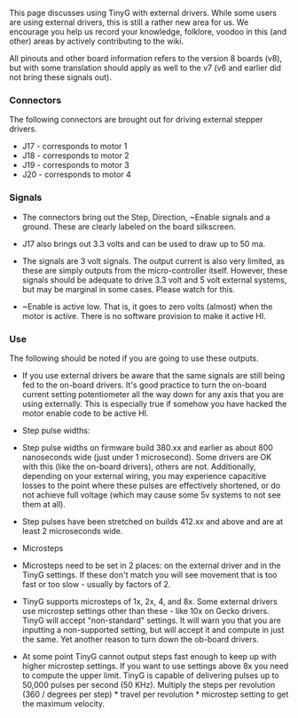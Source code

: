 This page discusses using TinyG with external drivers. While some users are using external drivers, this is still a rather new area for us. We encourage you help us record your knowledge, folklore, voodoo in this (and other) areas by actively contributing to the wiki.

All pinouts and other board information refers to the version 8 boards (v8), but with some translation should apply as well to the v7 (v6 and earlier did not bring these signals out).

### Connectors
The following connectors are brought out for driving external stepper drivers.

* J17 - corresponds to motor 1
* J18 - corresponds to motor 2
* J19 - corresponds to motor 3
* J20 - corresponds to motor 4

### Signals
* The connectors bring out the Step, Direction, ~Enable signals and a ground. These are clearly labeled on the board silkscreen.

* J17 also brings out 3.3 volts and can be used to draw up to 50 ma.

* The signals are 3 volt signals. The output current is also very limited, as these are simply outputs from the micro-controller itself. However, these signals should be adequate to drive 3.3 volt and 5 volt external systems, but may be marginal in some cases. Please watch for this.

* ~Enable is active low. That is, it goes to zero volts (almost) when the motor is active. There is no software provision to make it active HI.

### Use
The following should be noted if you are going to use these outputs.

* If you use external drivers be aware that the same signals are still being fed to the on-board drivers. It's good practice to turn the on-board current setting potentiometer all the way down for any axis that you are using externally. This is especially true if somehow you have hacked the motor enable code to be active HI.

* Step pulse widths:
 * Step pulse widths on firmware build 380.xx and earlier as about 800 nanoseconds wide (just under 1 microsecond). Some drivers are OK with this (like the on-board drivers), others are not. Additionally, depending on your external wiring, you may experience capacitive losses to the point where these pulses are effectively shortened, or do not achieve full voltage (which may cause some 5v systems to not see them at all).
 * Step pulses have been stretched on builds 412.xx and above and are at least 2 microseconds wide.

* Microsteps 
 * Microsteps need to be set in 2 places: on the external driver and in the TinyG settings. If these don't match you will see movement that is too fast or too slow - usually by factors of 2. 
 * TinyG supports microsteps of 1x, 2x, 4, and 8x. Some external drivers use microstep settings other than these - like 10x on Gecko drivers. TinyG will accept "non-standard" settings. It will warn you that you are inputting a non-supported setting, but will accept it and compute in just the same. Yet another reason to turn down the ob-board drivers.
 * At some point TinyG cannot output steps fast enough to keep up with higher microstep settings. If you want to use settings above 8x you need to compute the upper limit. TinyG is capable of delivering pulses up to 50,000 pulses per second (50 KHz). Multiply the steps per revolution (360 / degrees per step) * travel per revolution * microstep setting to get the maximum velocity.

